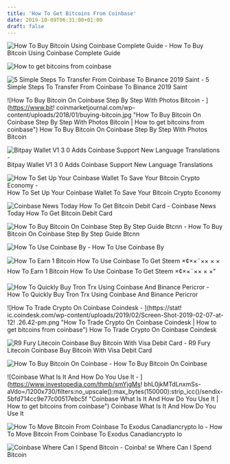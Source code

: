 ```yaml
---
title: 'How To Get Bitcoins From Coinbase'
date: 2019-10-09T06:31:00+01:00
draft: false
---
```


![How To Buy Bitcoin Using Coinbase Complete Guide - ](https://coinsutra.com/wp-content/uploads/2016/11/Coinbase-features.png "How To Buy Bitcoin Using Coinbase Complete Guide | How to get bitcoins from coinbase") How To Buy Bitcoin Using Coinbase Complete Guide

![How to get bitcoins from coinbase](http://starexpress.at/img/2502425ccac88c5d9d20b12769cc86df.png "How to get bitcoins from coinbase") 

![5 Simple Steps To Transfer From Coinbase To Binance 2019 Saint - ](https://www.saintlad.com/wp-content/uploads/2018/01/transfer-from-coinbase-to-binance-4.png "5 Simple Steps To Transfer From Coinbase To Binance 2019 Saint | How to get bitcoins from coinbase") 5 Simple Steps To Transfer From Coinbase To Binance 2019 Saint

![How To Buy Bitcoin On Coinbase Step By Step With Photos Bitcoin - ](https://www.bit!   coinmarketjournal.com/wp-content/uploads/2018/01/buying-bitcoin.jpg "How To Buy Bitcoin On Coinbase Step By Step With Photos Bitcoin | How to get bitcoins from coinbase") How To Buy Bitcoin On Coinbase Step By Step With Photos Bitcoin

![Bitpay Wallet V1 3 0 Adds Coinbase Support New Language Translations - ](https://blog.bitpay.com/content/images/2017/01/Coinbase-BitPay-Screenshots.png "Bitpay Wallet V1 3 0 Adds Coinbase Support New Language Translations | How to get bitcoins from coinbase") Bitpay Wallet V1 3 0 Adds Coinbase Support New Language Translations

![How To Set Up Your Coinbase Wallet To Save Your Bitcoin Crypto Economy - ](https://www.crypto-economy.net/wp-content/uploads/2018/02/Coinbaseen6.png "How To Set Up Your!    Coinbase Wallet To Save Your Bitcoin Crypto Economy | How to !   get bitcoins from coinbase") How To Set Up Your Coinbase Wallet To Save Your Bitcoin Crypto Economy

![Coinbase News Today How To Get Bitcoin Debit Card - ](https://oracletimes.com/wp-content/uploads/2019/04/Coinbase-Visa-1200x675.jpg "Coinbase News Today How To Get Bitcoin Debit Card | How to get bitcoins from coinbase") Coinbase News Today How To Get Bitcoin Debit Card

![How To Buy Bitcoin On Coinbase Step By Step Guide Btcnn - ](https://www.btcnn.com/wp-content/uploads/HowToBuyBitcoinOnCoinbase_html_f9af5c2b22abfbc6.png "How To Buy Bitcoin On Coinbase Step By Step Guide Btcnn | How to get bitcoins from coinbase") How To Buy Bitcoin On Coinbase Step By Step Guide Btcnn

![How To Use Coinbase By - ](https://hackernoon.com/hn-images/1*UWe_0JbJVsNu5wBINnfJRA.png) How To Use Coinbase By

![How To Earn 1 Bitcoin How To Use Coinbase To Get Steem ×¢××¨×× × ×](https://steemitimages.com/640x0/https://cdn.steemitimages.com/DQmQTt2VJ5R3PMK3nD6vEWGSt6XdpJyYxDYQxeEACcg8NQn/steem_coinbase.png "How To Earn 1 Bitcoin How To Use Coinbase To Get Steem ×¢××¨×× × ×") How To Earn 1 Bitcoin How To Use Coinbase To Get Steem ×¢××¨×× × ×"

![How To Quickly Buy Tron Trx Using Coinbase And Binance Pericror - ](https://www.pericror.com/wp-content/uploads/2017/12/coinbase1-1024x705.png "How To Quickly Buy Tron Trx Using Coinbase And Binance Pericror | How to get bitcoins from coinbase") How To Quickly Buy Tron Trx Using Coinbase And Binance Pericror

![How To Trade Crypto On Coinbase Coindesk - ](https://stat!   ic.coindesk.com/wp-content/uploads/2019/02/Screen-Shot-2019-02-07-at-12!   .26.42-pm.png "How To Trade Crypto On Coinbase Coindesk | How to get bitcoins from coinbase") How To Trade Crypto On Coinbase Coindesk

![R9 Fury Litecoin Coinbase Buy Bitcoin With Visa Debit Card - ](https://bitcoinbestbuy.com/wp-content/uploads/2018/08/coinbase-pro-gdax-funds-transfer.jpg "R9 Fury Litecoin Coinbase Buy Bitcoin With Visa Debit Card | How to get bitcoins from coinbase") R9 Fury Litecoin Coinbase Buy Bitcoin With Visa Debit Card

![How To Buy Bitcoin On Coinbase - ](https://en.cryptonomist.ch/wp-content/uploads/2019/05/Guida-Coinbase-comprare-bitcoin-1.jpg "How To Buy Bitcoin On Coinbase | How to get bitcoins from coinbase") How To Buy Bitcoin On Coinbase

![Coinbase What Is It And How Do You Use It - ](https://www.investopedia.com/thmb/smYjgMs!   bhL0jkMTdLnxmSs-aVdo=/1200x730/filters:no_upscale():max_bytes(150000):strip_icc()/sendix-5bfd714cc9e77c00517ebc5f "Coinbase What Is It And How Do You Use It | How to get bitcoins from coinbase") Coinbase What Is It And How Do You Use It

![How To Move Bitcoin From Coinbase To Exodus Canadiancrypto Io - ](https://canadiancrypto.io/wp-content/uploads/2017/07/canadian-crypto-coinbase-send-empty-1200x675.jpg "How To Move Bitcoin From Coinbase To Exodus Canadiancrypto Io | How to get bitcoins from coinbase") How To Move Bitcoin From Coinbase To Exodus Canadiancrypto Io

![Coinbase Where Can I Spend Bitcoin - ](https://support.coinbase.com/customer/portal/attachments/392388 "Coinbase Where Can I Spend Bitcoin | How to get bitcoins from coinbase") Coinba! se Where Can I Spend Bitcoin